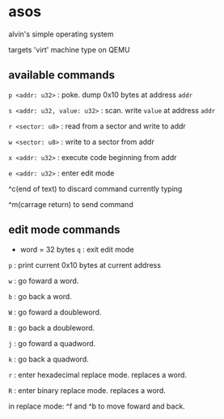 # asos

alvin's simple operating system

targets 'virt' machine type on QEMU

## available commands

`p <addr: u32>` : poke. dump 0x10 bytes at address `addr`

`s <addr: u32, value: u32>` : scan. write `value` at address `addr`

`r <sector: u8>` : read from a sector and write to addr

`w <sector: u8>` : write to a sector from addr

`x <addr: u32>` : execute code beginning from addr

`e <addr: u32>` : enter edit mode

^c(end of text) to discard command currently typing

^m(carrage return) to send command

## edit mode commands

* word = 32 bytes
`q` : exit edit mode

`p` : print current 0x10 bytes at current address

`w` : go foward a word.

`b` : go back a word.

`W` : go foward a doubleword.

`B` : go back a doubleword.

`j` : go foward a quadword.

`k` : go back a quadword.


`r` : enter hexadecimal replace mode. replaces a word.

`R` : enter binary replace mode. replaces a word.

in replace mode: ^f and ^b to move foward and back.
